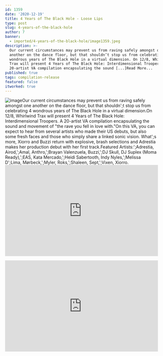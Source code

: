```yaml
---
id: 1359
date: '2020-12-19'
title: 4 Years of The Black Hole - Loose Lips
type: post
slug: 4-years-of-the-black-hole
author: 7
banner:
  - imported/4-years-of-the-black-hole/image1359.jpeg
description: >-
  Our current circumstances may prevent us from raving safely amongst one
  another on the dance floor, but that shouldn’t stop us from celebrating 4
  wondrous years of The Black Hole in a virtual dimension. On 12/8, Whirlwind
  Trax will present 4 Years of The Black Hole: Interdimensional Troopers. A
  20-artist VA compilation encapsulating the sound [...]Read More...
published: true
tags: compilation-release
featured: false
itworked: true
---
```

![image](../imported/4-years-of-the-black-hole/image1359.jpeg)Our current circumstances may prevent us from raving safely amongst one another on the dance floor, but that shouldn';t stop us from celebrating 4 wondrous years of The Black Hole in a virtual dimension.On 12/8, Whirlwind Trax will present 4 Years of The Black Hole: Interdimensional Troopers. A 20-artist VA compilation encapsulating the sound and movement of "the rave you fell in love with."On this VA, you can expect to hear from several artists who made their US debuts, but also some fresh faces and those who simply share a linked sonic vision. What';s more, Xiorro and Buzzi return with explosive, brash selections and Adrestia makes her production debut with her first track.Featured Artists:';Adrestia, Airod,';Amal, Anthro,';Brayan Valenzuela, Buzzi,';DJ Skull, DJ Suplex (Moma Ready),';EAS, Kata Mercado,';Heidi Sabertooth, Indy Nyles,';Melissa D';Lima, Mørbeck,';Myler, Roks,';Shaleen, Sept,';Vixen, Xiorro.<iframe width='100%' height='300' scrolling='no' frameborder='no' allow='autoplay' src='http://www.youtube.com/embed/Imit_CYsTcw?wmode=opaque'></iframe>

<iframe width='100%' height='300' scrolling='no' frameborder='no' allow='autoplay' src='https://bandcamp.com/EmbeddedPlayer/album=3102338548/size=large/bgcol=ffffff/linkcol=0687f5/tracklist=false/artwork=small/transparent=true/'></iframe>